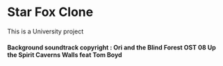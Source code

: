 # Star Fox Clone
This is a University project
<h4>Background soundtrack copyright : Ori and the Blind Forest OST  08  Up the Spirit Caverns Walls feat Tom Boyd </h4>

